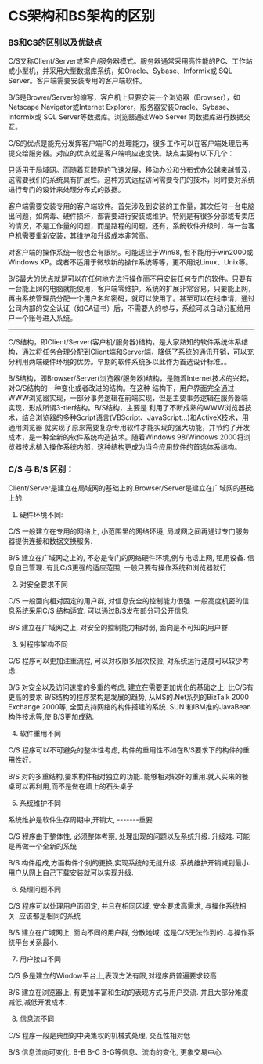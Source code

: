CS架构和BS架构的区别
====================

### BS和CS的区别以及优缺点 

C/S又称Client/Server或客户/服务器模式。服务器通常采用高性能的PC、工作站或小型机，并采用大型数据库系统，如Oracle、Sybase、Informix或 SQL Server。客户端需要安装专用的客户端软件。 

B/S是Brower/Server的缩写，客户机上只要安装一个浏览器（Browser），如Netscape Navigator或Internet Explorer，服务器安装Oracle、Sybase、Informix或 SQL Server等数据库。浏览器通过Web Server 同数据库进行数据交互。 

C/S的优点是能充分发挥客户端PC的处理能力，很多工作可以在客户端处理后再提交给服务器。对应的优点就是客户端响应速度快。缺点主要有以下几个： 

只适用于局域网。而随着互联网的飞速发展，移动办公和分布式办公越来越普及，这需要我们的系统具有扩展性。这种方式远程访问需要专门的技术，同时要对系统进行专门的设计来处理分布式的数据。 

客户端需要安装专用的客户端软件。首先涉及到安装的工作量，其次任何一台电脑出问题，如病毒、硬件损坏，都需要进行安装或维护。特别是有很多分部或专卖店的情况，不是工作量的问题，而是路程的问题。还有，系统软件升级时，每一台客户机需要重新安装，其维护和升级成本非常高。 

对客户端的操作系统一般也会有限制。可能适应于Win98, 但不能用于win2000或Windows XP。或者不适用于微软新的操作系统等等，更不用说Linux、Unix等。 

B/S最大的优点就是可以在任何地方进行操作而不用安装任何专门的软件。只要有一台能上网的电脑就能使用，客户端零维护。系统的扩展非常容易，只要能上网，再由系统管理员分配一个用户名和密码，就可以使用了。甚至可以在线申请，通过公司内部的安全认证（如CA证书）后，不需要人的参与，系统可以自动分配给用户一个账号进入系统。

---

C/S结构，即Client/Server(客户机/服务器)结构，是大家熟知的软件系统体系结构，通过将任务合理分配到Client端和Server端，降低了系统的通讯开销，可以充分利用两端硬件环境的优势。早期的软件系统多以此作为首选设计标准。。 

B/S结构，即Browser/Server(浏览器/服务器)结构，是随着Internet技术的兴起，对C/S结构的一种变化或者改进的结构。在这种 结构下，用户界面完全通过WWW浏览器实现，一部分事务逻辑在前端实现，但是主要事务逻辑在服务器端实现，形成所谓3-tier结构。B/S结构，主要是 利用了不断成熟的WWW浏览器技术，结合浏览器的多种Script语言(VBScript、JavaScript…)和ActiveX技术，用通用浏览器 就实现了原来需要复杂专用软件才能实现的强大功能，并节约了开发成本，是一种全新的软件系统构造技术。随着Windows 98/Windows 2000将浏览器技术植入操作系统内部，这种结构更成为当今应用软件的首选体系结构。 

### C/S 与 B/S 区别： 

Client/Server是建立在局域网的基础上的.Browser/Server是建立在广域网的基础上的. 

1. 硬件环境不同: 

  C/S 一般建立在专用的网络上, 小范围里的网络环境, 局域网之间再通过专门服务器提供连接和数据交换服务. 

  B/S 建立在广域网之上的, 不必是专门的网络硬件环境,例与电话上网, 租用设备. 信息自己管理. 有比C/S更强的适应范围, 一般只要有操作系统和浏览器就行 

2. 对安全要求不同 

  C/S 一般面向相对固定的用户群, 对信息安全的控制能力很强. 一般高度机密的信息系统采用C/S 结构适宜. 可以通过B/S发布部分可公开信息. 

  B/S 建立在广域网之上, 对安全的控制能力相对弱, 面向是不可知的用户群. 

3. 对程序架构不同 

  C/S 程序可以更加注重流程, 可以对权限多层次校验, 对系统运行速度可以较少考虑. 

  B/S 对安全以及访问速度的多重的考虑, 建立在需要更加优化的基础之上. 比C/S有更高的要求 B/S结构的程序架构是发展的趋势, 从MS的.Net系列的BizTalk 2000 Exchange 2000等, 全面支持网络的构件搭建的系统. SUN 和IBM推的JavaBean 构件技术等,使 B/S更加成熟. 

4. 软件重用不同 

  C/S 程序可以不可避免的整体性考虑, 构件的重用性不如在B/S要求下的构件的重用性好. 

  B/S 对的多重结构,要求构件相对独立的功能. 能够相对较好的重用.就入买来的餐桌可以再利用,而不是做在墙上的石头桌子 

5. 系统维护不同 

  系统维护是软件生存周期中,开销大, -------重要 

  C/S 程序由于整体性, 必须整体考察, 处理出现的问题以及系统升级. 升级难. 可能是再做一个全新的系统 

  B/S 构件组成,方面构件个别的更换,实现系统的无缝升级. 系统维护开销减到最小.用户从网上自己下载安装就可以实现升级. 

6. 处理问题不同 

  C/S 程序可以处理用户面固定, 并且在相同区域, 安全要求高需求, 与操作系统相关. 应该都是相同的系统 

  B/S 建立在广域网上, 面向不同的用户群, 分散地域, 这是C/S无法作到的. 与操作系统平台关系最小. 

7. 用户接口不同 

  C/S 多是建立的Window平台上,表现方法有限,对程序员普遍要求较高 

  B/S 建立在浏览器上, 有更加丰富和生动的表现方式与用户交流. 并且大部分难度减低,减低开发成本. 

8. 信息流不同 

  C/S 程序一般是典型的中央集权的机械式处理, 交互性相对低 

  B/S 信息流向可变化, B-B B-C B-G等信息、流向的变化, 更象交易中心
